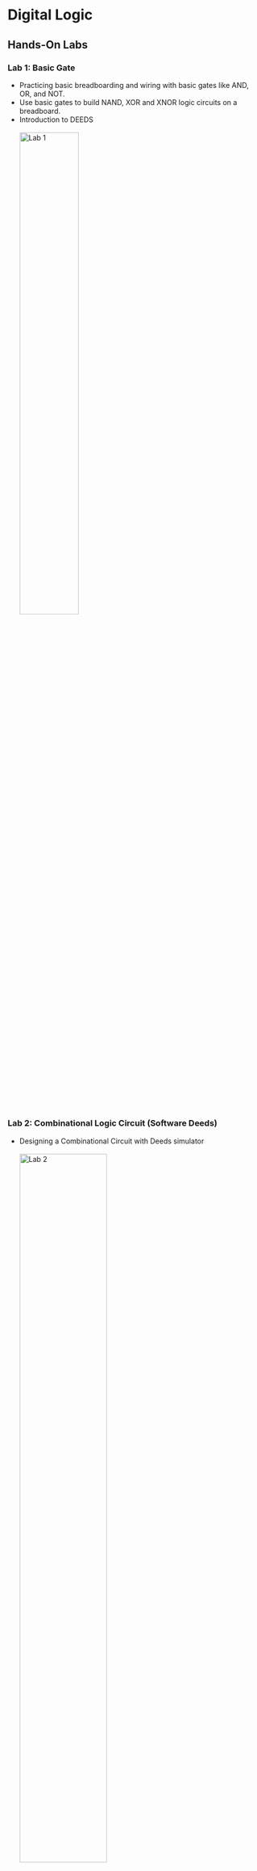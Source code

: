 # Digital Logic
## Hands-On Labs
### Lab 1: Basic Gate
- Practicing basic breadboarding and wiring with basic gates like AND, OR, and NOT.
- Use basic gates to build NAND, XOR and XNOR logic circuits on a breadboard.
- Introduction to DEEDS <br/><br/>
<img src="https://github.com/nawwarahauni/Year1_Sem1/assets/148327549/8e2c46d1-2723-4ecc-a791-3bab1bb50e5b" height="49.5%" width="49.5%" alt="Lab 1"/><br/>
### Lab 2: Combinational Logic Circuit (Software Deeds) 
- Designing a Combinational Circuit with Deeds simulator <br/><br/>
<img src="https://github.com/nawwarahauni/Year1_Sem1/assets/148327549/4cb2afd3-21f7-43d2-a0db-6e0ff9effb0a" height="60%" width="60%" alt="Lab 2"/><br/>
### Lab 3- Sequential Logic Circuit (Counter)  
- Creating a synchronous counter circuit on a breadboard by employing flip-flops and basic gates.
- Analyzing the characteristic of the of the counter, which is asynchoronous or synchronous, counting sequence up or down or up and down, modulus and repeat counting sequence.<br/><br/>
<img src="https://github.com/nawwarahauni/Year1_Sem1/assets/148327549/502062e1-5c0c-4c45-bafd-28fba14fada3" height="60%" width="60%" alt="Lab 3"/><br/><br/>
> <b>Reflection</b><br/>
This course provides a comprehensive overview of digital electronics, a crucial component in microprocessor-based systems for various applications. I received information in digital fundamentals, including binary systems, circuit design, and programmable logic devices. Hands-on experience is also gained through laboratory experiments with simulator software, real devices and discussed circuits. The study of digital logic enhances my understanding and provides a foundation for logic problem solving in computer science, that focuses on Boolean algebra and gate-level operations, which provide essential skills for designing and analyzing digital circuits.
